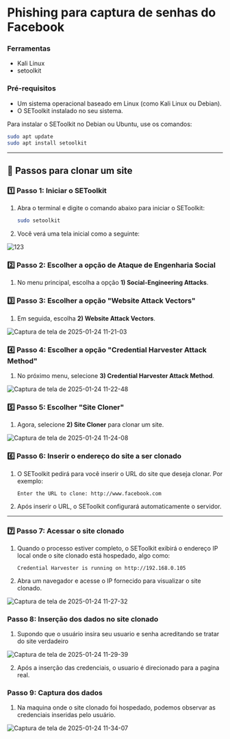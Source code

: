 # Phishing para captura de senhas do Facebook

### Ferramentas

- Kali Linux
- setoolkit

### Pré-requisitos

- Um sistema operacional baseado em Linux (como Kali Linux ou Debian).
- O SEToolkit instalado no seu sistema.

Para instalar o SEToolkit no Debian ou Ubuntu, use os comandos:
```bash
sudo apt update
sudo apt install setoolkit
```

---

## 🚀 Passos para clonar um site

### 1️⃣ Passo 1: Iniciar o SEToolkit

1. Abra o terminal e digite o comando abaixo para iniciar o SEToolkit:
   ```bash
   sudo setoolkit
   ```
2. Você verá uma tela inicial como a seguinte:  

![123](https://github.com/user-attachments/assets/1206e3f9-6c24-4da8-995b-c1aa95cdd712)


### 2️⃣ Passo 2: Escolher a opção de Ataque de Engenharia Social

1. No menu principal, escolha a opção **1) Social-Engineering Attacks**.  

### 3️⃣ Passo 3: Escolher a opção "Website Attack Vectors"

1. Em seguida, escolha **2) Website Attack Vectors**.
   
![Captura de tela de 2025-01-24 11-21-03](https://github.com/user-attachments/assets/d5b6c4c6-cea6-407b-a43c-e6b317a2cc56)


### 4️⃣ Passo 4: Escolher a opção "Credential Harvester Attack Method"

1. No próximo menu, selecione **3) Credential Harvester Attack Method**.  

![Captura de tela de 2025-01-24 11-22-48](https://github.com/user-attachments/assets/74b4c3e2-1f08-41f2-93e4-e27318e472cd)


### 5️⃣ Passo 5: Escolher "Site Cloner"

1. Agora, selecione **2) Site Cloner** para clonar um site.

![Captura de tela de 2025-01-24 11-24-08](https://github.com/user-attachments/assets/4d687b6d-9611-4354-b835-f4be3ace5117)


### 6️⃣ Passo 6: Inserir o endereço do site a ser clonado

1. O SEToolkit pedirá para você inserir o URL do site que deseja clonar. Por exemplo:
   ```plaintext
   Enter the URL to clone: http://www.facebook.com
   ```

2. Após inserir o URL, o SEToolkit configurará automaticamente o servidor.

---

### 7️⃣ Passo 7: Acessar o site clonado

1. Quando o processo estiver completo, o SEToolkit exibirá o endereço IP local onde o site clonado está hospedado, algo como:
   ```plaintext
   Credential Harvester is running on http://192.168.0.105
   ```

2. Abra um navegador e acesse o IP fornecido para visualizar o site clonado.

![Captura de tela de 2025-01-24 11-27-32](https://github.com/user-attachments/assets/05707745-056d-4aef-a7f9-8471cc87b9bd)


### Passo 8: Inserção dos dados no site clonado

1. Supondo que o usuário insira seu usuario e senha acreditando se tratar do site verdadeiro

![Captura de tela de 2025-01-24 11-29-39](https://github.com/user-attachments/assets/8775b714-37c8-4fd8-9098-78cf07610a92)

2. Após a inserção das credenciais, o usuario é direcionado para a pagina real.

### Passo 9: Captura dos dados

1. Na maquina onde o site clonado foi hospedado, podemos observar as credenciais inseridas pelo usuário.

![Captura de tela de 2025-01-24 11-34-07](https://github.com/user-attachments/assets/a1cc5f13-c84d-47dc-ad1e-26366a52cd43)

